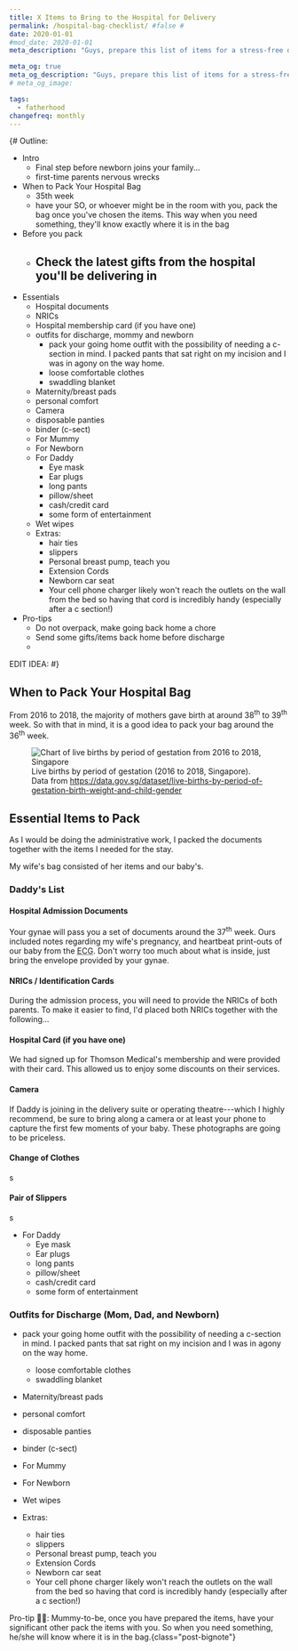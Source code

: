 ```yaml
---
title: X Items to Bring to the Hospital for Delivery
permalink: /hospital-bag-checklist/ #false #
date: 2020-01-01
#mod_date: 2020-01-01
meta_description: "Guys, prepare this list of items for a stress-free delivery."

meta_og: true
meta_og_description: "Guys, prepare this list of items for a stress-free delivery."
# meta_og_image: 

tags: 
  - fatherhood
changefreq: monthly
---
```


{#
Outline:
 - Intro
   - Final step before newborn joins your family...
   - first-time parents nervous wrecks
 - When to Pack Your Hospital Bag
   - 35th week
   - have your SO, or whoever might be in the room with you, pack the bag once you've chosen the items. This way when you need something, they'll know exactly where it is in the bag
 - Before you pack
   - Check the latest gifts from the hospital you'll be delivering in
     - 
 - Essentials
   - Hospital documents
   - NRICs
   - Hospital membership card (if you have one)
   - outfits for discharge, mommy and newborn
     - pack your going home outfit with the possibility of needing a c-section in mind. I packed pants that sat right on my incision and I was in agony on the way home.
     - loose comfortable clothes
     - swaddling blanket
   - Maternity/breast pads
   - personal comfort
   - Camera
   - disposable panties
   - binder (c-sect)
   - For Mummy
   - For Newborn
   - For Daddy
     - Eye mask
     - Ear plugs
     - long pants
     - pillow/sheet
     - cash/credit card
     - some form of entertainment
   - Wet wipes
   - Extras:
     - hair ties
     - slippers
     - Personal breast pump, teach you
     - Extension Cords
     - Newborn car seat
     - Your cell phone charger likely won't reach the outlets on the wall from the bed so having that cord is incredibly handy (especially after a c section!)
 - Pro-tips
   - Do not overpack, make going back home a chore
   - Send some gifts/items back home before discharge
   - 

EDIT IDEA:
#}

## When to Pack Your Hospital Bag

From 2016 to 2018, the majority of mothers gave birth at around 38<sup>th</sup> to 39<sup>th</sup> week. So with that in mind, it is a good idea to pack your bag around the 36<sup>th</sup> week.

<figure>
  <img src="/assets/img/2020/01/live-births-by-period-of-gestation-chart-(2016-2018,-singapore).svg" alt="Chart of live births by period of gestation from 2016 to 2018, Singapore">
  <figcaption>Live births by period of gestation (2016 to 2018, Singapore). Data from <a href="https://data.gov.sg/dataset/live-births-by-period-of-gestation-birth-weight-and-child-gender" target="_blank"  rel="noopener">https://data.gov.sg/dataset/live-births-by-period-of-gestation-birth-weight-and-child-gender</a></figcaption>
</figure>

## Essential Items to Pack

As I would be doing the administrative work, I packed the documents together with the items I needed for the stay. 

My wife's bag consisted of her items and our baby's.

### Daddy's List

#### Hospital Admission Documents

Your gynae will pass you a set of documents around the 37<sup>th</sup> week. Ours included notes regarding my wife's pregnancy, and heartbeat print-outs of our baby from the <abbr title="Electrocardiogram">ECG</abbr>. Don't worry too much about what is inside, just bring the envelope provided by your gynae.

#### NRICs / Identification Cards

During the admission process, you will need to provide the NRICs of both parents. To make it easier to find, I'd placed both NRICs together with the following...

#### Hospital Card (if you have one)

We had signed up for Thomson Medical's membership and were provided with their card. This allowed us to enjoy some discounts on their services.

#### Camera

If Daddy is joining in the delivery suite or operating theatre---which I highly recommend, be sure to bring along a camera or at least your phone to capture the first few moments of your baby. These photographs are going to be priceless. 

#### Change of Clothes

s

#### Pair of Slippers

s

 - For Daddy
   - Eye mask
   - Ear plugs
   - long pants
   - pillow/sheet
   - cash/credit card
   - some form of entertainment

### Outfits for Discharge (Mom, Dad, and Newborn)
 - pack your going home outfit with the possibility of needing a c-section in mind. I packed pants that sat right on my incision and I was in agony on the way home.
   - loose comfortable clothes
   - swaddling blanket
 - Maternity/breast pads
 - personal comfort
 - disposable panties
 - binder (c-sect)
 - For Mummy
 - For Newborn
 
 - Wet wipes
 - Extras:
   - hair ties
   - slippers
   - Personal breast pump, teach you
   - Extension Cords
   - Newborn car seat
   - Your cell phone charger likely won't reach the outlets on the wall from the bed so having that cord is incredibly handy (especially after a c section!)

Pro-tip ✌🏻: Mummy-to-be, once you have prepared the items, have your significant other pack the items with you. So when you need something, he/she will know where it is in the bag.{class="post-bignote"}